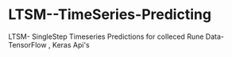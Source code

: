 # LTSM--TimeSeries-Predicting
LTSM- SingleStep Timeseries Predictions for colleced Rune Data- TensorFlow , Keras Api's
